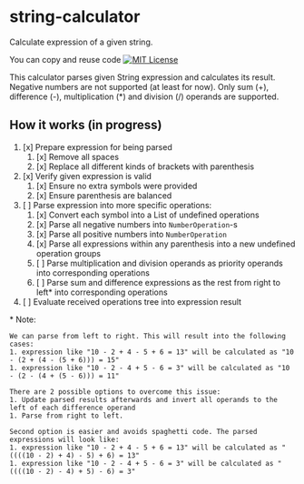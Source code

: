 string-calculator
=================

Calculate expression of a given string.

You can copy and reuse code [![MIT License](http://img.shields.io/badge/license-MIT-green.svg)](https://github.com/selenide/selenide/blob/master/LICENSE)

This calculator parses given String expression and calculates its result.
Negative numbers are not supported (at least for now).
Only sum (+), difference (-), multiplication (*) and division (/) operands are supported. 

How it works (in progress)
------------

1. [x] Prepare expression for being parsed
    1. [x] Remove all spaces
    1. [x] Replace all different kinds of brackets with parenthesis
1. [x] Verify given expression is valid
    1. [x] Ensure no extra symbols were provided
    1. [x] Ensure parenthesis are balanced
1. [ ] Parse expression into more specific operations:
    1. [x] Convert each symbol into a List of undefined operations
    1. [x] Parse all negative numbers into `NumberOperation`-s
    1. [x] Parse all positive numbers into `NumberOperation`
    1. [x] Parse all expressions within any parenthesis into a new undefined operation groups
    1. [ ] Parse multiplication and division operands as priority operands into corresponding operations
    1. [ ] Parse sum and difference expressions as the rest from right to left\* into corresponding operations
1. [ ] Evaluate received operations tree into expression result

\* Note:

```text
We can parse from left to right. This will result into the following cases:
1. expression like "10 - 2 + 4 - 5 + 6 = 13" will be calculated as "10 - (2 + (4 - (5 + 6))) = 15"
1. expression like "10 - 2 - 4 + 5 - 6 = 3" will be calculated as "10 - (2 - (4 + (5 - 6))) = 11"

There are 2 possible options to overcome this issue:
1. Update parsed results afterwards and invert all operands to the left of each difference operand
1. Parse from right to left.

Second option is easier and avoids spaghetti code. The parsed expressions will look like:
1. expression like "10 - 2 + 4 - 5 + 6 = 13" will be calculated as "((((10 - 2) + 4) - 5) + 6) = 13"
1. expression like "10 - 2 - 4 + 5 - 6 = 3" will be calculated as "((((10 - 2) - 4) + 5) - 6) = 3"
```

